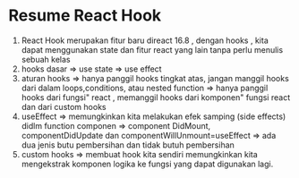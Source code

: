 # Resume React Hook
1. React Hook merupakan fitur baru direact 16.8 , dengan hooks , kita dapat menggunakan state  dan fitur react yang lain tanpa perlu menulis  sebuah kelas
2. hooks dasar 
=> use state
=> use effect
3. aturan hooks
=> hanya panggil hooks tingkat atas, jangan manggil hooks dari dalam loops,conditions, atau  nested function
=> hanya panggil hooks dari fungsi" react , memanggil hooks dari komponen" fungsi react dan dari custom hooks 
4. useEffect 
=> memungkinkan kita melakukan efek samping (side effects) didlm function componen
=> component DidMount, componentDidUpdate dan componentWillUnmount=useEffect
=> ada dua jenis butu pembersihan dan  tidak butuh pembersihan
5. custom hooks => membuat  hook kita sendiri  memungkinkan kita mengekstrak komponen logika ke fungsi yang dapat digunakan lagi.